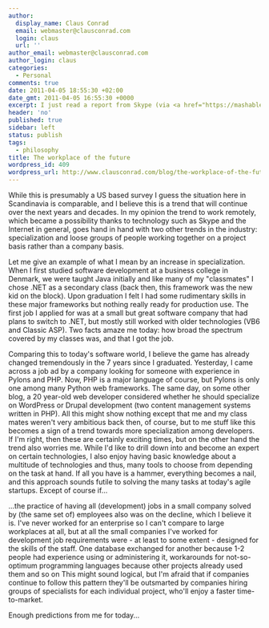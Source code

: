 ```yaml
---
author:
  display_name: Claus Conrad
  email: webmaster@clausconrad.com
  login: claus
  url: ''
author_email: webmaster@clausconrad.com
author_login: claus
categories:
  - Personal
comments: true
date: 2011-04-05 18:55:30 +02:00
date_gmt: 2011-04-05 16:55:30 +0000
excerpt: I just read a report from Skype (via <a href="https://mashable.com/archive/wfh-survey">Mashable</a>) that finds 62% of all surveyed companies already use remote workers, i.e. employees working from home ("WFH") some or all of their time.
header: 'no'
published: true
sidebar: left
status: publish
tags:
  - philosophy
title: The workplace of the future
wordpress_id: 409
wordpress_url: http://www.clausconrad.com/blog/the-workplace-of-the-future
---
```

While this is presumably a US based survey I guess the situation here in Scandinavia is comparable, and I believe this is a trend that will continue over the next years and decades. In my opinion the trend to work remotely, which became a possibility thanks to technology such as Skype and the Internet in general, goes hand in hand with two other trends in the industry: specialization and loose groups of people working together on a project basis rather than a company basis.

Let me give an example of what I mean by an increase in specialization. When I first studied software development at a business college in Denmark, we were taught Java initially and like many of my "classmates" I chose .NET as a secondary class (back then, this framework was the new kid on the block). Upon graduation I felt I had some rudimentary skills in these major frameworks but nothing really ready for production use. The first job I applied for was at a small but great software company that had plans to switch to .NET, but mostly still worked with older technologies (VB6 and Classic ASP). Two facts amaze me today: how broad the spectrum covered by my classes was, and that I got the job.

Comparing this to today's software world, I believe the game has already changed tremendously in the 7 years since I graduated. Yesterday, I came across a job ad by a company looking for someone with experience in Pylons and PHP. Now, PHP is a major language of course, but Pylons is only one among many Python web frameworks. The same day, on some other blog, a 20 year-old web developer considered whether he should specialize on WordPress or Drupal development (two content management systems written in PHP). All this might show nothing except that me and my class mates weren't very ambitious back then, of course, but to me stuff like this becomes a sign of a trend towards more specialization among developers. If I'm right, then these are certainly exciting times, but on the other hand the trend also worries me. While I'd like to drill down into and become an expert on certain technologies, I also enjoy having basic knowledge about a multitude of technologies and thus, many tools to choose from depending on the task at hand. If all you have is a hammer, everything becomes a nail, and this approach sounds futile to solving the many tasks at today's agile startups. Except of course if...

...the practice of having all (development) jobs in a small company solved by (the same set of) employees also was on the decline, which I believe it is. I've never worked for an enterprise so I can't compare to large workplaces at all, but at all the small companies I've worked for development job requirements were - at least to some extent - designed for the skills of the staff. One database exchanged for another because 1-2 people had experience using or administering it, workarounds for not-so-optimum programming languages because other projects already used them and so on This might sound logical, but I'm afraid that if companies continue to follow this pattern they'll be outsmarted by companies hiring groups of specialists for each individual project, who'll enjoy a faster time-to-market.

Enough predictions from me for today...
